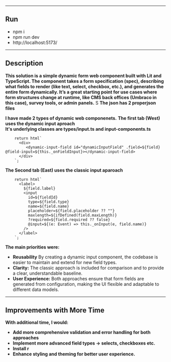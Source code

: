 ----------------------------------------------------------------------------
Run
----------------------------------------------------------------------------

- npm i 
- npm run dev
- http://localhost:5173/

----------------------------------------------------------------------------
Description
----------------------------------------------------------------------------
**This solution is a simple dynamic form web component built with Lit and TypeScript. The component <dynamic-form> takes a form specification (spec), describing what fields to render (like text, select, checkbox, etc.), and generates the entire form dynamically. It’s a great starting point for use cases where form structures change at runtime, like CMS back offices (Umbraco in this case), survey tools, or admin panels.**
S
**The json has 2 properjson files**


**I have made 2 types of dynamic web componenets.**
**The first tab (West) uses the dynamic input aproach**  
**It's underlying classes are types/input.ts and input-components.ts**

        return html`
          <div>
             <dynamic-input-field id="dynamicInputField" .field=${field} @field-input=${this._onFieldInput}></dynamic-input-field>
          </div>
        `;


**The Second tab (East) uses the classic input aparoach** 

        return html`
          <label>
            ${field.label}
            <input
              id=${fieldId}
              type=${field.type}
              name=${field.name}
              placeholder=${field.placeholder ?? ""}
              maxlength=${ifDefined(field.maxLength)}
              ?required=${field.required ?? false}
              @input=${(e: Event) => this._onInput(e, field.name)}
            />
          </label>
        `;

**The main priorities were:**
- **Reusability** By creating a dynamic input component, the codebase is easier to maintain and extend for new field types.
- **Clarity:** The classic approach is included for comparison and to provide a clear, understandable baseline.
- **User Experience:** Both approaches ensure that form fields are generated from configuration, making the UI flexible and adaptable to different data models.

----------------------------------------------------------------------------
Improvements with More Time
----------------------------------------------------------------------------

**With additional time, I would:**
- **Add more comprehensive validation and error handling for both approaches**
- **Implement more advanced field types -> selects, checkboxes etc.**
- **Install r**
- **Enhance styling and theming for better user experience.**
